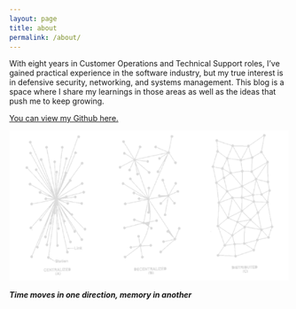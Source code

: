 ```yaml
---
layout: page
title: about
permalink: /about/
---
```


With eight years in Customer Operations and Technical Support roles, I’ve gained practical experience in the software industry, but my true interest is in defensive security, networking, and systems management. This blog is a space where I share my learnings in those areas as well as the ideas that push me to keep growing.

[You can view my Github here.](https://github.com/nettlesum)

![rhizome](/assets/main/rhizome.png)

***Time moves in one direction, memory in another***
